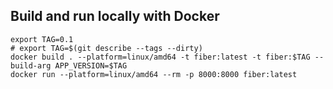 ## Build and run locally with Docker

```
export TAG=0.1
# export TAG=$(git describe --tags --dirty)
docker build . --platform=linux/amd64 -t fiber:latest -t fiber:$TAG --build-arg APP_VERSION=$TAG
docker run --platform=linux/amd64 --rm -p 8000:8000 fiber:latest
```

